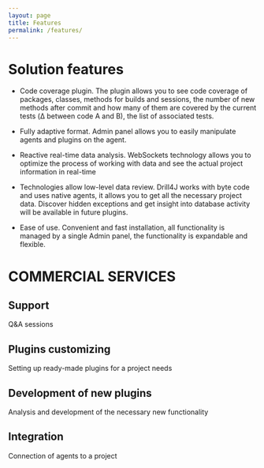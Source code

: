 ```yaml
---
layout: page
title: Features
permalink: /features/
---
```

# Solution features

-	Code coverage plugin. The plugin allows you to see code coverage of packages, classes, methods for builds and sessions, the number of new methods after commit and how many of them are covered by the current tests (Δ between code A and B), the list of associated tests.

-	Fully adaptive format. Admin panel allows you to easily manipulate agents and plugins on the agent.

-	Reactive real-time data analysis. WebSockets technology allows you to optimize the process of working with data and see the actual project information in real-time

-	Technologies allow low-level data review. Drill4J works with byte code and uses native agents, it allows you to get all the necessary project data. Discover hidden exceptions and get insight into database activity will be available in future plugins.

-	Ease of use. Convenient and fast installation, all functionality is managed by a single Admin panel, the functionality is expandable and flexible.

# COMMERCIAL SERVICES 

## Support 

Q&A sessions

## Plugins customizing

Setting up ready-made plugins for a project needs

## Development of new plugins	

Analysis and development of the necessary new functionality 

## Integration 	

Connection of agents to a project